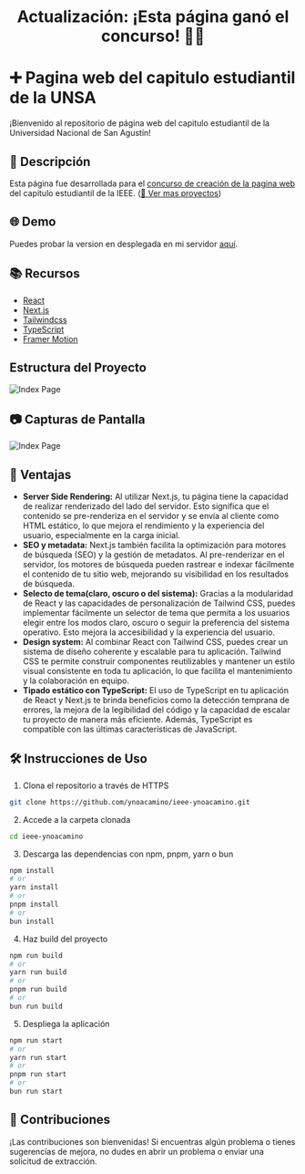 <h1 align="center">
Actualización: ¡Esta página ganó el concurso! 🎉🎉
</h1>

# ➕ Pagina web del capitulo estudiantil de la UNSA

¡Bienvenido al repositorio de página web del capitulo estudiantil de la Universidad Nacional de San Agustín!

## 🚀 Descripción

Esta página fue desarrollada para el [concurso de creación de la pagina web](https://github.com/ValentinaCham/ieee-cs-unsa-material) del capitulo estudiantil de la IEEE.
([🔗 Ver mas proyectos](https://ieee.ynoacamino.site/))

## 🌐 Demo

Puedes probar la version en desplegada en mi servidor [aquí](https://ieee.ynoacamino.site/).

## 📚 Recursos

- [React](https://es.react.dev/reference/react)
- [Next.js](https://nextjs.org/docs)
- [Tailwindcss](https://tailwindcss.com/docs/installation)
- [TypeScript](https://www.typescriptlang.org/docs/handbook/typescript-in-5-minutes.html)
- [Framer Motion](https://www.framer.com/motion/)

## Estructura del Proyecto
![Index Page](https://ynoa-uploader.ynoacamino.site/uploads/1738025845_Screenshot%20from%202025-01-27%2019-57-04.png)

## 📷 Capturas de Pantalla

![Index Page](https://ynoa-uploader.ynoacamino.site/uploads/1738011721_Rod_Cutting%20%281%29.png)

## 🎯 Ventajas

- **Server Side Rendering:** Al utilizar Next.js, tu página tiene la capacidad de realizar renderizado del lado del servidor. Esto significa que el contenido se pre-renderiza en el servidor y se envía al cliente como HTML estático, lo que mejora el rendimiento y la experiencia del usuario, especialmente en la carga inicial.
- **SEO y metadata:** Next.js también facilita la optimización para motores de búsqueda (SEO) y la gestión de metadatos. Al pre-renderizar en el servidor, los motores de búsqueda pueden rastrear e indexar fácilmente el contenido de tu sitio web, mejorando su visibilidad en los resultados de búsqueda.
- **Selecto de tema(claro, oscuro o del sistema):** Gracias a la modularidad de React y las capacidades de personalización de Tailwind CSS, puedes implementar fácilmente un selector de tema que permita a los usuarios elegir entre los modos claro, oscuro o seguir la preferencia del sistema operativo. Esto mejora la accesibilidad y la experiencia del usuario.
- **Design system:** Al combinar React con Tailwind CSS, puedes crear un sistema de diseño coherente y escalable para tu aplicación. Tailwind CSS te permite construir componentes reutilizables y mantener un estilo visual consistente en toda tu aplicación, lo que facilita el mantenimiento y la colaboración en equipo.
- **Tipado estático con TypeScript:** El uso de TypeScript en tu aplicación de React y Next.js te brinda beneficios como la detección temprana de errores, la mejora de la legibilidad del código y la capacidad de escalar tu proyecto de manera más eficiente. Además, TypeScript es compatible con las últimas características de JavaScript.


## 🛠️ Instrucciones de Uso

1. Clona el repositorio a través de HTTPS 
```bash
git clone https://github.com/ynoacamino/ieee-ynoacamino.git
```
2. Accede a la carpeta clonada
```bash
cd ieee-ynoacamino
```
3. Descarga las dependencias con npm, pnpm, yarn o bun
```bash
npm install
# or
yarn install
# or
pnpm install
# or
bun install
```
4. Haz build del proyecto
```bash
npm run build
# or
yarn run build
# or
pnpm run build
# or
bun run build
```
5. Despliega la aplicación
```bash
npm run start
# or
yarn run start
# or
pnpm run start
# or
bun run start
```

## 🤖 Contribuciones

¡Las contribuciones son bienvenidas! Si encuentras algún problema o tienes sugerencias de mejora, no dudes en abrir un problema o enviar una solicitud de extracción.